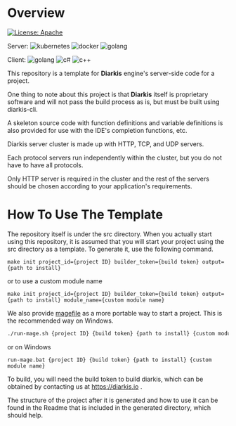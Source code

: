 # Overview

[![License: Apache](https://img.shields.io/badge/License-Apache-yellow.svg)](https://opensource.org/licenses/MIT)

Server: ![kubernetes](https://img.shields.io/badge/-kubernetes-black.svg?logo=kubernetes&style=flat) ![docker](https://img.shields.io/badge/-docker-black.svg?logo=docker&style=flat) ![golang](https://img.shields.io/badge/-go-black.svg?logo=go&style=flat)

Client: ![golang](https://img.shields.io/badge/-go-black.svg?logo=go&style=flat) ![c#](https://img.shields.io/badge/-csharp-black.svg?logo=csharp&style=flat) ![c++](https://img.shields.io/badge/-c++-black?logo=c%2B%2B&style=flat)

This repository is a template for **Diarkis** engine's server-side code for a project.

One thing to note about this project is that **Diarkis** itself is proprietary software and will not pass the build process as is, but must be built using diarkis-cli.

A skeleton source code with function definitions and variable definitions is also provided for use with the IDE's completion functions, etc.

Diarkis server cluster is made up with HTTP, TCP, and UDP servers.

Each protocol servers run independently within the cluster, but you do not have to have all protocols.

Only HTTP server is required in the cluster and the rest of the servers should be chosen according to your application's requirements.

# How To Use The Template

The repository itself is under the src directory.
When you actually start using this repository, it is assumed that you will start your project using the src directory as a template.
To generate it, use the following command.

`make init project_id={project ID} builder_token={build token} output={path to install}`

or to use a custom module name

`make init project_id={project ID} builder_token={build token} output={path to install} module_name={custom module name}`

We also provide [magefile](https://magefile.org/) as a more portable way to start a project.
This is the recommended way on Windows.

```sh
./run-mage.sh {project ID} {build token} {path to install} {custom module name}
```

or on Windows

```
run-mage.bat {project ID} {build token} {path to install} {custom module name}
```

To build, you will need the build token to build diarkis, which can be obtained by contacting us at https://diarkis.io .

The structure of the project after it is generated and how to use it can be found in the Readme that is included in the generated directory, which should help.
